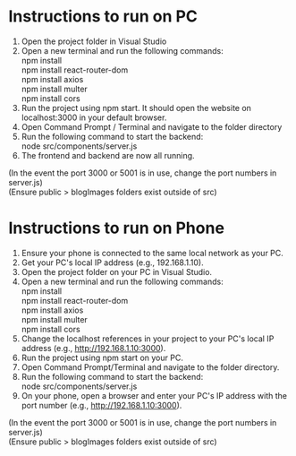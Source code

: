 # Instructions to run on PC
1) Open the project folder in Visual Studio
2) Open a new terminal and run the following commands:  
   npm install  
   npm install react-router-dom  
   npm install axios  
   npm install multer  
   npm install cors  
3) Run the project using npm start. It should open the website on localhost:3000 in your default browser.
4) Open Command Prompt / Terminal and navigate to the folder directory
5) Run the following command to start the backend:  
   node src/components/server.js
6) The frontend and backend are now all running.

(In the event the port 3000 or 5001 is in use, change the port numbers in server.js)  
(Ensure public > blogImages folders exist outside of src)


# Instructions to run on Phone  
1) Ensure your phone is connected to the same local network as your PC.  
2) Get your PC's local IP address (e.g., 192.168.1.10).  
3) Open the project folder on your PC in Visual Studio.  
4) Open a new terminal and run the following commands:  
   npm install  
   npm install react-router-dom  
   npm install axios  
   npm install multer  
   npm install cors  
5) Change the localhost references in your project to your PC's local IP address (e.g., http://192.168.1.10:3000).  
6) Run the project using npm start on your PC.  
7) Open Command Prompt/Terminal and navigate to the folder directory.  
8) Run the following command to start the backend:  
   node src/components/server.js  
9) On your phone, open a browser and enter your PC's IP address with the port number (e.g., http://192.168.1.10:3000).  

(In the event the port 3000 or 5001 is in use, change the port numbers in server.js)  
(Ensure public > blogImages folders exist outside of src)

